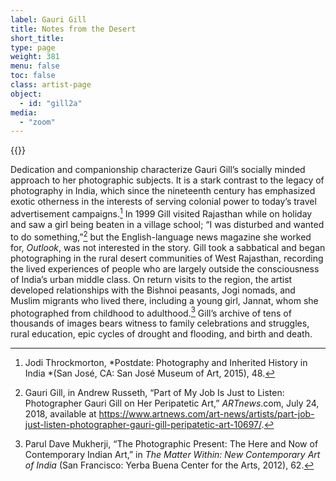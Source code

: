 ```yaml
---
label: Gauri Gill
title: Notes from the Desert
short_title:
type: page
weight: 381
menu: false
toc: false
class: artist-page
object:
  - id: "gill2a"
media:
  - "zoom"
---
```

{{<q-figure id="gill2a">}}

Dedication and companionship characterize Gauri Gill’s socially minded approach to her photographic subjects. It is a stark contrast to the legacy of photography in India, which since the nineteenth century has emphasized exotic otherness in the interests of serving colonial power to today’s travel advertisement campaigns.[^1] In 1999 Gill visited Rajasthan while on holiday and saw a girl being beaten in a village school; “I was disturbed and wanted to do something,”[^2] but the English-language news magazine she worked for, *Outlook*, was not interested in the story. Gill took a sabbatical and began photographing in the rural desert communities of West Rajasthan, recording the lived experiences of people who are largely outside the consciousness of India’s urban middle class. On return visits to the region, the artist developed relationships with the Bishnoi peasants, Jogi nomads, and Muslim migrants who lived there, including a young girl, Jannat, whom she photographed from childhood to adulthood.[^3] Gill’s archive of tens of thousands of images bears witness to family celebrations and struggles, rural education, epic cycles of drought and flooding, and birth and death.

[^1]: Jodi Throckmorton, *Postdate: Photography and Inherited History in India *(San José, CA: San José Museum of Art, 2015), 48.

[^2]: Gauri Gill, in Andrew Russeth, “Part of My Job Is Just to Listen: Photographer Gauri Gill on Her Peripatetic Art,” *ARTnews*.com, July 24, 2018, available at https://www.artnews.com/art-news/artists/part-job-just-listen-photographer-gauri-gill-peripatetic-art-10697/.

[^3]: Parul Dave Mukherji, “The Photographic Present: The Here and Now of Contemporary Indian Art,” in *The Matter Within: New Contemporary Art of India* (San Francisco: Yerba Buena Center for the Arts, 2012), 62.
